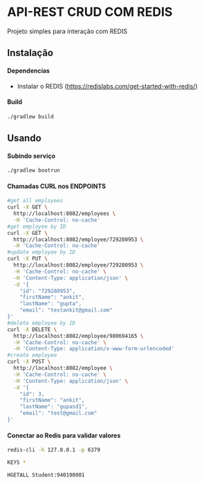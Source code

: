 # API-REST  CRUD COM REDIS
Projeto simples para interação com REDIS

## Instalação

#### Dependencias
- Instalar o REDIS (https://redislabs.com/get-started-with-redis/)

#### Build
```bash
./gradlew build
```

## Usando

#### Subindo serviço
```bash
./gradlew bootrun
```

#### Chamadas CURL nos ENDPOINTS

```bash
#get all employees
curl -X GET \
  http://localhost:8082/employees \
  -H 'Cache-Control: no-cache'
#get employee by ID
curl -X GET \
  http://localhost:8082/employee/729280953 \
  -H 'Cache-Control: no-cache'
#update employee by ID
curl -X PUT \
  http://localhost:8082/employee/729280953 \
  -H 'Cache-Control: no-cache' \
  -H 'Content-Type: application/json' \
  -d '{
    "id": "729280953",
    "firstName": "ankit",
    "lastName": "gupta",
    "email": "testankit@gmail.com"
}'
#delete employee by ID
curl -X DELETE \
  http://localhost:8082/employee/980694165 \
  -H 'Cache-Control: no-cache' \
  -H 'Content-Type: application/x-www-form-urlencoded'
#create employee
curl -X POST \
  http://localhost:8082/employee \
  -H 'Cache-Control: no-cache' \
  -H 'Content-Type: application/json' \
  -d '{
    "id": 3,
    "firstName": "ankit",
    "lastName": "gupasd1",
    "email": "test@gmail.com"
}'
```

#### Conectar ao Redis para validar valores
```bash
redis-cli -h 127.0.0.1 -p 6379

KEYS *

HGETALL Student:940198001
```

